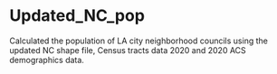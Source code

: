 # Updated_NC_pop
Calculated the population of LA city neighborhood councils using the updated NC shape file, Census tracts data 2020 and 2020 ACS demographics data.
